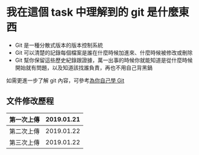 # 我在這個 task 中理解到的 git 是什麼東西

* Git 是一種分散式版本的版本控制系統
* Git 可以清楚的記錄每個檔案是誰在什麼時候加進來、什麼時候被修改或刪除
* Git 幫你保留這些歷史紀錄跟證據，萬一出事的時候你就能知道是從什麼時候開始就有問題，以及知道該找誰負責，再也不用自己背黑鍋


如需更進一步了解 git 內容，可參考[為你自己學 Git](https://gitbook.tw/)



## 文件修改歷程


  第一次上傳|2019.01.21
  ---       |---
  第二次上傳|2019.01.22
  第三次上傳|2019.01.22


